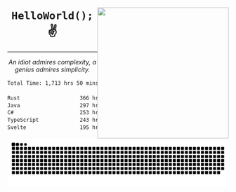 <div text-align="center">
    <img src="https://i.imgur.com/h1q15Kt.gife" align="right" width="299" height="299">
    <h1 align="center"><code>HelloWorld();</code> ✌️</h1>
    <hr>
    <p align="center"><i>An idiot admires complexity, a genius admires simplicity.</i></p>
</div>

<!--START_SECTION:waka-->

```txt
Total Time: 1,713 hrs 50 mins

Rust                   366 hrs 24 mins █████░░░░░░░░░░░░░░░░░░░░   20.14 %
Java                   297 hrs 58 mins ████░░░░░░░░░░░░░░░░░░░░░   16.38 %
C#                     253 hrs 12 mins ███▒░░░░░░░░░░░░░░░░░░░░░   13.92 %
TypeScript             243 hrs 30 mins ███▒░░░░░░░░░░░░░░░░░░░░░   13.38 %
Svelte                 195 hrs 22 mins ██▓░░░░░░░░░░░░░░░░░░░░░░   10.74 %
```

<!--END_SECTION:waka-->

<picture>
  <source media="(prefers-color-scheme: dark)" srcset="https://raw.githubusercontent.com/Somfic/Somfic/main/github-contribution-grid-snake-dark.svg">
  <source media="(prefers-color-scheme: light)" srcset="https://raw.githubusercontent.com/Somfic/Somfic/main/github-contribution-grid-snake.svg">
  <img alt="github contribution grid snake animation" src="https://raw.githubusercontent.com/Somfic/Somfic/main/github-contribution-grid-snake.svg">
</picture>

